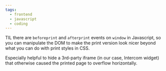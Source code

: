 ```yaml
---
tags:
  - frontend
  - javascript
  - coding
---
```

TIL there are `beforeprint` and `afterprint` events on `window` in Javascript, so
you can manipulate the DOM to make the print version look nicer beyond what you
can do with print styles in CSS.

Especially helpful to hide a 3rd-party iframe (in our case, Intercom widget)
that otherwise caused the printed page to overflow horizontally.
